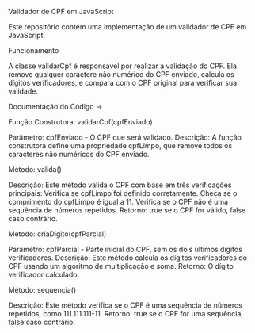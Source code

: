 Validador de CPF em JavaScript

Este repositório contém uma implementação de um validador de CPF em JavaScript.

Funcionamento

A classe validarCpf é responsável por realizar a validação do CPF. Ela remove qualquer caractere não numérico do CPF enviado, calcula os dígitos verificadores, e compara com o CPF original para verificar sua validade.

Documentação do Código ->

Função Construtora: validarCpf(cpfEnviado)

Parâmetro: cpfEnviado - O CPF que será validado.
Descrição: A função construtora define uma propriedade cpfLimpo, que remove todos os caracteres não numéricos do CPF enviado.

Método: valida()

Descrição: Este método valida o CPF com base em três verificações principais:
Verifica se cpfLimpo foi definido corretamente.
Checa se o comprimento do cpfLimpo é igual a 11.
Verifica se o CPF não é uma sequência de números repetidos.
Retorno: true se o CPF for válido, false caso contrário.

Método: criaDigito(cpfParcial)

Parâmetro: cpfParcial - Parte inicial do CPF, sem os dois últimos dígitos verificadores.
Descrição: Este método calcula os dígitos verificadores do CPF usando um algoritmo de multiplicação e soma.
Retorno: O dígito verificador calculado.

Método: sequencia()

Descrição: Este método verifica se o CPF é uma sequência de números repetidos, como 111.111.111-11.
Retorno: true se o CPF for uma sequência, false caso contrário.
